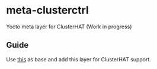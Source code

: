 # meta-clusterctrl
Yocto meta layer for ClusterHAT (Work in progress)

## Guide
Use [this](https://jumpnowtek.com/rpi/Raspberry-Pi-Systems-with-Yocto.html) as base and add this layer for ClusterHAT support. 

